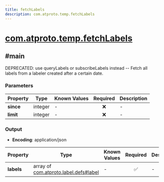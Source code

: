 ```yaml
---
title: fetchLabels
description: com.atproto.temp.fetchLabels
---
```


# [com.atproto.temp.fetchLabels](https://github.com/myConsciousness/atproto.dart/blob/main/lexicons/com/atproto/temp/fetchLabels.json)

## #main

DEPRECATED: use queryLabels or subscribeLabels instead -- Fetch all labels from a labeler created after a certain date.

### Parameters

| Property | Type | Known Values | Required | Description |
| --- | --- | --- | :---: | --- |
| **since** | integer | - | ❌ | - |
| **limit** | integer | - | ❌ | - |

### Output

- **Encoding**: application/json

| Property | Type | Known Values | Required | Description |
| --- | --- | --- | :---: | --- |
| **labels** | array of [com.atproto.label.defs#label](../../../../lexicons/com/atproto/label/defs.md#label) | - | ✅ | - |
